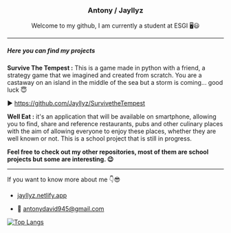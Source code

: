<h3 align="center">Antony / Jayllyz</h3>
<p align="center">Welcome to my github, I am currently a student at ESGI 🖥️😃</p>
  
---

##### Here you can find my projects

**Survive The Tempest :**
This is a game made in python with a friend, a strategy game that we imagined and created from scratch.
You are a castaway on an island in the middle of the sea but a storm is coming... good luck 😇

▶️ https://github.com/Jayllyz/SurvivetheTempest

**Well Eat :** it's an application that will be available on smartphone, allowing you to find, share and reference restaurants, pubs and other culinary places with the aim of allowing everyone to enjoy these places, whether they are well known or not.
This is a school project that is still in progress.

**Feel free to check out my other repositories, most of them are school projects but some are interesting. 😉**

---

If you want to know more about me 👇😎

- <a href="https://jayllyz.netlify.app/">jayllyz.netlify.app</a>

- 📩 <a href="mailto:antonydavid945@gmail.com">antonydavid945@gmail.com</a>

[![Top Langs](https://github-readme-stats.vercel.app/api/top-langs/?username=jayllyz&layout=compact&hide=SCSS&theme=dark)](https://github.com/anuraghazra/github-readme-stats)
